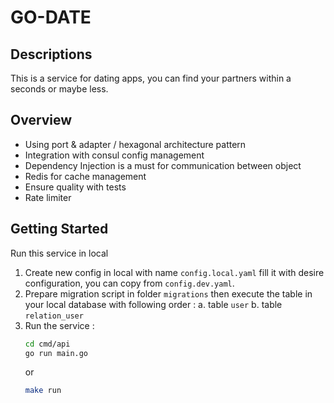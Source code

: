 # GO-DATE

## Descriptions

This is a service for dating apps, you can find your partners within a seconds or maybe less. 

## Overview
- Using port & adapter / hexagonal architecture pattern
- Integration with consul config management
- Dependency Injection is a must for communication between object
- Redis for cache management
- Ensure quality with tests
- Rate limiter

## Getting Started

Run this service in local
1. Create new config in local with name `config.local.yaml` fill it with desire configuration, you can copy from `config.dev.yaml`.
2. Prepare migration script in folder `migrations` then execute the table in your local database with following order : 
a. table `user`
b. table `relation_user`
3. Run the service :
    ```sh
    cd cmd/api
    go run main.go
    ```
    or
    ```sh
    make run
    ```